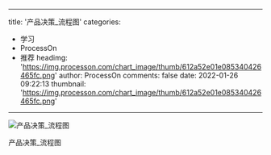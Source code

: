 
---
title: '产品决策_流程图'
categories: 
 - 学习
 - ProcessOn
 - 推荐
headimg: 'https://img.processon.com/chart_image/thumb/612a52e01e085340426465fc.png'
author: ProcessOn
comments: false
date: 2022-01-26 09:22:13
thumbnail: 'https://img.processon.com/chart_image/thumb/612a52e01e085340426465fc.png'
---

<div>   
<img class="thumb" alt="产品决策_流程图" src="https://img.processon.com/chart_image/thumb/612a52e01e085340426465fc.png" referrerpolicy="no-referrer">
<p>产品决策_流程图</p>  
</div>
            